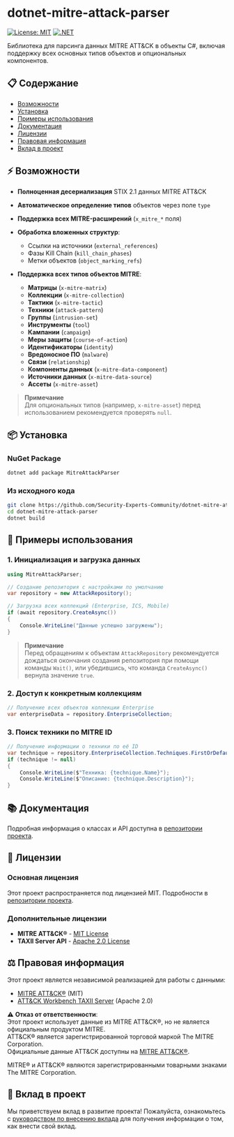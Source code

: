 # dotnet-mitre-attack-parser

[![License: MIT](https://img.shields.io/badge/License-MIT-yellow.svg)](https://opensource.org/licenses/MIT)
[![.NET](https://img.shields.io/badge/.NET-8.0-blue.svg)](https://dotnet.microsoft.com/download/dotnet/8.0)

Библиотека для парсинга данных MITRE ATT&CK в объекты C#, включая поддержку всех основных типов объектов и опциональных компонентов.

## 📋 Содержание

- [Возможности](#features)
- [Установка](#installation)
- [Примеры использования](#usage-examples)
- [Документация](#documentation)
- [Лицензии](#licenses)
- [Правовая информация](#legal-information)
- [Вклад в проект](#contributing)

## ⚡ Возможности <a name="features"></a>

- **Полноценная десериализация** STIX 2.1 данных MITRE ATT&CK  
- **Автоматическое определение типов** объектов через поле `type`  
- **Поддержка всех MITRE-расширений** (`x_mitre_*` поля)  
- **Обработка вложенных структур**:
  - Ссылки на источники (`external_references`)  
  - Фазы Kill Chain (`kill_chain_phases`)  
  - Метки объектов (`object_marking_refs`)  

- **Поддержка всех типов объектов MITRE**:

  - **Матрицы** (`x-mitre-matrix`) 
  - **Коллекции** (`x-mitre-collection`) 
  - **Тактики** (`x-mitre-tactic`) 
  - **Техники** (`attack-pattern`) 
  - **Группы** (`intrusion-set`) 
  - **Инструменты** (`tool`)   
  - **Кампании** (`campaign`) 
  - **Меры защиты** (`course-of-action`) 
  - **Идентификаторы** (`identity`) 
  - **Вредоносное ПО** (`malware`) 
  - **Связи** (`relationship`) 
  - **Компоненты данных** (`x-mitre-data-component`) 
  - **Источники данных** (`x-mitre-data-source`) 
  - **Ассеты** (`x-mitre-asset`) 

> **Примечание**  
> Для опциональных типов (например, `x-mitre-asset`) перед использованием рекомендуется проверять `null`.  

## 📦 Установка <a name="installation"></a>

### NuGet Package

```bash
dotnet add package MitreAttackParser
```

### Из исходного кода

```bash
git clone https://github.com/Security-Experts-Community/dotnet-mitre-attack-parser.git
cd dotnet-mitre-attack-parser
dotnet build
```

## 🚀 Примеры использования <a name="usage-examples"></a>

### 1. Инициализация и загрузка данных
```csharp
using MitreAttackParser;

// Создание репозитория с настройками по умолчанию
var repository = new AttackRepository();

// Загрузка всех коллекций (Enterprise, ICS, Mobile)
if (await repository.CreateAsync())
{
    Console.WriteLine("Данные успешно загружены");
}
```

> **Примечание**  
> Перед обращениям к объектам `AttackRepository` рекомендуется дождаться окончания создания репозитория при помощи команды `Wait()`, или убедившись, что команда `CreateAsync()` вернула значение `true`.

### 2. Доступ к конкретным коллекциям
```csharp
// Получение всех объектов коллекции Enterprise
var enterpriseData = repository.EnterpriseCollection;
```

### 3. Поиск техники по MITRE ID
```csharp
// Получение информации о техники по её ID
var technique = repository.EnterpriseCollection.Techniques.FirstOrDefault(t => t.Id == "attack-pattern--00d0b012-8a03-410e-95de-5826bf542de6");
if (technique != null)
{
    Console.WriteLine($"Техника: {technique.Name}");
    Console.WriteLine($"Описание: {technique.Description}");
}
```

## 📚 Документация <a name="documentation"></a>

Подробная информация о классах и API доступна в [репозитории проекта](https://github.com/Security-Experts-Community/dotnet-mitre-attack-parser/blob/master/CLASSINFO.md).

## 📄 Лицензии <a name="licenses"></a>

### Основная лицензия
Этот проект распространяется под лицензией MIT. Подробности в [репозитории проекта](https://github.com/Security-Experts-Community/dotnet-mitre-attack-parser/blob/master/LICENSE.txt).

### Дополнительные лицензии
- **MITRE ATT&CK®** - [MIT License](https://github.com/Security-Experts-Community/dotnet-mitre-attack-parser/blob/master/LICENSE-ATTACK.txt)
- **TAXII Server API** - [Apache 2.0 License](https://github.com/Security-Experts-Community/dotnet-mitre-attack-parser/blob/master/LICENSE-TAXII.txt)

## ⚖️ Правовая информация <a name="legal-information"></a>

Этот проект является независимой реализацией для работы с данными:
- [MITRE ATT&CK®](https://attack.mitre.org/) (MIT)
- [ATT&CK Workbench TAXII Server](https://github.com/mitre-attack/attack-workbench-taxii-server) (Apache 2.0)

⚠ **Отказ от ответственности**:  
Этот проект использует данные из MITRE ATT&CK®, но не является официальным продуктом MITRE.  
ATT&CK® является зарегистрированной торговой маркой The MITRE Corporation.  
Официальные данные ATT&CK доступны на [MITRE ATT&CK®](https://attack.mitre.org/).

MITRE® и ATT&CK® являются зарегистрированными товарными знаками The MITRE Corporation.

## 🤝 Вклад в проект <a name="contributing"></a>

Мы приветствуем вклад в развитие проекта! Пожалуйста, ознакомьтесь с [руководством по внесению вклада](https://github.com/Security-Experts-Community/dotnet-mitre-attack-parser/blob/master/CONTRIBUTING.md) для получения информации о том, как внести свой вклад.
